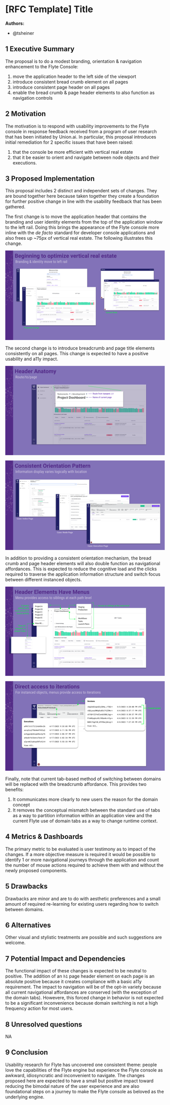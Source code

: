 # [RFC Template] Title

**Authors:**

- @tsheiner

## 1 Executive Summary

The proposal is to do a modest branding, orientation & navigation enhancement to the Flyte Console:
1. move the application header to the left side of the viewport
1. introduce consistent bread crumb element on all pages
1. introduce consistent page header on all pages
1. enable the bread crumb & page header elements to also function as navigation controls


## 2 Motivation

The motivation is to respond with usability improvements to the Flyte console in response feedback received from a program of user research that has been initiated by Union.ai. In particular, this proposal introduces initial remediation for 2 specific issues that have been raised:
1.  that the console be more efficient with vertical real estate
1. that it be easier to orient and navigate between node objects and their executions.

## 3 Proposed Implementation

This proposal includes 2 distinct and independent sets of changes. They are bound together here because taken together they create a foundation for further positive change in line with the usability feedback that has been gathered.

The first change is to move the application header that contains the branding and user identity elements from the top of the application window to the left rail. Doing this brings the appearance of the Flyte console more inline with the _de facto_ standard for developer console applications and also frees up ~75px of vertical real estate. The following illustrates this change.

![comparison of new proposed changes with exisiting](../img/ui-upgrade-verticalRealEstate.png)

The second change is to introduce breadcrumb and page title elements consistently on all pages. This change is expected to have a positive usability and a11y impact.

![shows the structure of the breadcrumb and page header components](../img/ui-upgrade-pageHeaderAnatomy.png)

![shows how the breadcrumb varies with respect to view case](../img/ui-upgrade-consistency.png)

In addition to providing a consistent orientation mechanism, the bread crumb and page header elements will also double function as navigational affordances. This is expected to reduce the cognitive load and the clicks required to traverse the application information structure and switch focus between different instanced objects.

![breadcrumb menus to application routes](../img/ui-upgrade-headerMenus1.png)

![breadcrumb menus to instanced objects](../img/ui-upgrade-headerMenus2.png)

Finally, note that current tab-based method of switching between domains will be replaced with the breadcrumb affordance. This provides two benefits:
1. It communicates more clearly to new users the reason for the domain concept
1. It removes the conceptual mismatch between the standard use of tabs as a way to partition information within an application view and the current Flyte use of domain tabs as a way to change runtime context.

## 4 Metrics & Dashboards

The primary metric to be evaluated is user testimony as to impact of the changes. If a more objective measure is required it would be possible to identify 1 or more navigational journeys through the application and count the number of mouse actions required to achieve them with and without the newly proposed components.

## 5 Drawbacks

Drawbacks are minor and are to do with aesthetic preferences and a small amount of required re-learning for existing users regarding how to switch between domains.

## 6 Alternatives

Other visual and stylistic treatments are possible and such suggestions are welcome.

## 7 Potential Impact and Dependencies

The functional impact of these changes is expected to be neutral to positive. The addition of an `h1` page header element on each page is an absolute positive because it creates compliance with a basic a11y requirement. The impact to navigation will be of the opt-in variety because all current navigational affordances are conserved  (with the exception of the domain tabs). Howevere, this forced change in behavior is not expected to be a significant inconvenience because domain switching is not a high frequency action for most users.

## 8 Unresolved questions

NA

## 9 Conclusion

Usability research for Flyte has uncovered one consistent theme: people love the capabilities of the Flyte engine but experience the Flyte console as awkward, idiosyncratic and inconvenient to navigate. The changes proposed here are expected to have a small but positive impact toward reducing the bimodal nature of the user experience and are also foundational steps on a journey to make the Flyte console as beloved as the underlying engine. 


